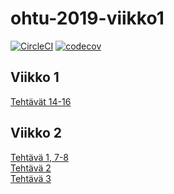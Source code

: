 # ohtu-2019-viikko1

[![CircleCI](https://circleci.com/gh/qubelka/ohtu-2019-viikko1.svg?style=svg)](https://circleci.com/gh/qubelka/ohtu-2019-viikko1)
[![codecov](https://codecov.io/gh/qubelka/ohtu-2019-viikko1/branch/master/graph/badge.svg?token=Pr3dBin7lA)](https://codecov.io/gh/qubelka/ohtu-2019-viikko1)

## Viikko 1

[Tehtävät 14-16](https://github.com/qubelka/ohtu-tehtavat/tree/master/viikko1)

## Viikko 2
[Tehtävä 1, 7-8](https://github.com/qubelka/ohtu-tehtavat/tree/master/viikko2)  
[Tehtävä 2](https://github.com/qubelka/ohtu-2019-viikko1/tree/master/src/main/java)  
[Tehtävä 3](https://github.com/qubelka/ohtu-2019-viikko1/blob/master/.codeclimate.yml)